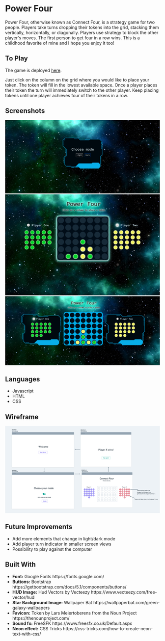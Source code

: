 <h1>Power Four</h1>
Power Four, otherwise known as Connect Four, is a strategy game for two people. Players take turns dropping their tokens into the grid, stacking them vertically, horizontally, or diagonally. Players use strategy to block the other player's moves. The first person to get four in a row wins. This is a childhood favorite of mine and I hope you enjoy it too!

<h2>To Play</h2>
The game is deployed <a href="https://amazing-liskov-5c062c.netlify.app/">here</a>.

Just click on the column on the grid where you would like to place your token. The token will fill in the lowest available space. Once a player places their token the turn will immediately switch to the other player. Keep placing tokens until one player achieves four of their tokens in a row.

<h2>Screenshots</h2>

<img src="img/SS-Two.png" alt="dark mode game screenshot"/>
<img src="img/SS-Three.png" alt="dark mode game screenshot"/>
<img src="img/SS-Four.png" alt="dark mode game screenshot"/>

<h2>Languages</h2>
<ul>
  <li>Javascript</li>
  <li>HTML</li>
  <li>CSS</li>
</ul>

<h2>Wireframe</h2>

<img src="img/wireframe.png" alt="wireframe screenshot"/>

<h2>Future Improvements</h2>
<ul>
  <li>Add more elements that change in light/dark mode</li>
  <li>Add player turn indicator in smaller screen views</li>
  <li>Possibility to play against the computer</li>
</ul>

<h2>Built With</h2>
<ul>
  <li><b>Font:</b> Google Fonts https://fonts.google.com/</li>  
  <li><b>Buttons:</b> Bootstrap https://getbootstrap.com/docs/5.1/components/buttons/</li>
  <li><b>HUD Image:</b> Hud Vectors by Vecteezy https://www.vecteezy.com/free-vector/hud</li>
  <li><b>Star Background Image:</b> Wallpaper Bat https://wallpaperbat.com/green-galaxy-wallpapers</li>
  <li><b>Favicon:</b> Token by Lars Meiertoberens from the Noun Project https://thenounproject.com/</li>
  <li><b>Sound fx:</b> FreeSFK https://www.freesfx.co.uk/Default.aspx</li>
  <li><b>Neon effect:</b> CSS Tricks https://css-tricks.com/how-to-create-neon-text-with-css/</li>
</ul>

